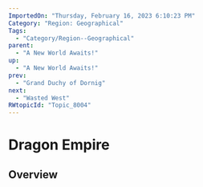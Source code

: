 ```yaml
---
ImportedOn: "Thursday, February 16, 2023 6:10:23 PM"
Category: "Region: Geographical"
Tags:
  - "Category/Region--Geographical"
parent:
  - "A New World Awaits!"
up:
  - "A New World Awaits!"
prev:
  - "Grand Duchy of Dornig"
next:
  - "Wasted West"
RWtopicId: "Topic_8004"
---
```

# Dragon Empire
## Overview
